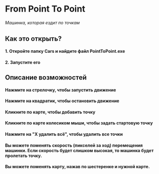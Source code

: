 # From Point To Point
###### Машинка, которая ездит по точкам

## Как это открыть?

#### 1. Откройте папку Cars и найдите файл PointToPoint.exe
#### 2. Запустите его 

## Описание возможностей
#### Нажмите на стрелочку, чтобы запустить движение
#### Нажмите на квадратик, чтобы остановить движение
#### Кликните по карте, чтобы добавить точку
#### Кликните по карте колесиком мыши, чтобы задать стартовую точку
#### Нажмите на "Х удалить всё", чтобы удалить все точки
#### Вы можете поменять скорость (пикселей за ход) перемещения машинки. Если скорость будет слишком высокая, то машинка будет пролетать точку.
#### Вы можете поменять карту, нажав по шестеренке и нужной карте.
